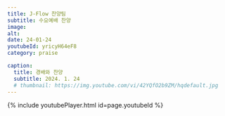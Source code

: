 ```yaml
---
title: J-Flow 찬양팀
subtitle: 수요예배 찬양
image:
alt:
date: 24-01-24
youtubeId: yricyH64eF8
category: praise

caption:
  title: 경배와 찬양
  subtitle: 2024. 1. 24
  # thumbnail: https://img.youtube.com/vi/42YQfO2b9ZM/hqdefault.jpg
---
```


{% include youtubePlayer.html id=page.youtubeId %}
